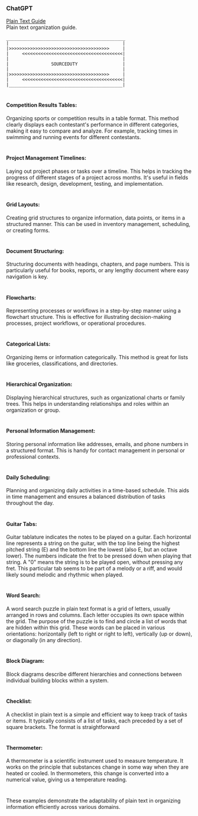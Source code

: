 ### ChatGPT

[Plain Text Guide](https://chat.openai.com/g/g-63ldbtCMe-plain-text-guide)
<br>
Plain text organization guide.

```
_____________________________________________
|                                           |
|>>>>>>>>>>>>>>>>>>>>>>>>>>>>>>>>>>>>>>     |
|     <<<<<<<<<<<<<<<<<<<<<<<<<<<<<<<<<<<<<<|
|                                           |
|                SOURCEDUTY                 |
|                                           |
|>>>>>>>>>>>>>>>>>>>>>>>>>>>>>>>>>>>>>>     |                                     
|     <<<<<<<<<<<<<<<<<<<<<<<<<<<<<<<<<<<<<<|
|___________________________________________|
```

#

#### Competition Results Tables: 

Organizing sports or competition results in a table format. This method clearly displays each contestant's performance in different categories, making it easy to compare and analyze. For example, tracking times in swimming and running events for different contestants.

#

#### Project Management Timelines: 

Laying out project phases or tasks over a timeline. This helps in tracking the progress of different stages of a project across months. It's useful in fields like research, design, development, testing, and implementation.

#

#### Grid Layouts: 

Creating grid structures to organize information, data points, or items in a structured manner. This can be used in inventory management, scheduling, or creating forms.

#

#### Document Structuring: 

Structuring documents with headings, chapters, and page numbers. This is particularly useful for books, reports, or any lengthy document where easy navigation is key.

#


#### Flowcharts: 

Representing processes or workflows in a step-by-step manner using a flowchart structure. This is effective for illustrating decision-making processes, project workflows, or operational procedures.

#


#### Categorical Lists: 

Organizing items or information categorically. This method is great for lists like groceries, classifications, and directories.

#

#### Hierarchical Organization: 

Displaying hierarchical structures, such as organizational charts or family trees. This helps in understanding relationships and roles within an organization or group.

#

#### Personal Information Management: 

Storing personal information like addresses, emails, and phone numbers in a structured format. This is handy for contact management in personal or professional contexts.

#

#### Daily Scheduling: 

Planning and organizing daily activities in a time-based schedule. This aids in time management and ensures a balanced distribution of tasks throughout the day.

#

#### Guitar Tabs:

Guitar tablature indicates the notes to be played on a guitar. Each horizontal line represents a string on the guitar, with the top line being the highest pitched string (E) and the bottom line the lowest (also E, but an octave lower). The numbers indicate the fret to be pressed down when playing that string. A "0" means the string is to be played open, without pressing any fret. This particular tab seems to be part of a melody or a riff, and would likely sound melodic and rhythmic when played.

#

#### Word Search:

A word search puzzle in plain text format is a grid of letters, usually arranged in rows and columns. Each letter occupies its own space within the grid. The purpose of the puzzle is to find and circle a list of words that are hidden within this grid. These words can be placed in various orientations: horizontally (left to right or right to left), vertically (up or down), or diagonally (in any direction).

#

#### Block Diagram:

Block diagrams describe different hierarchies and connections between individual building blocks within a system.

#

#### Checklist:

A checklist in plain text is a simple and efficient way to keep track of tasks or items. It typically consists of a list of tasks, each preceded by a set of square brackets. The format is straightforward

#

#### Thermometer:

A thermometer is a scientific instrument used to measure temperature. It works on the principle that substances change in some way when they are heated or cooled. In thermometers, this change is converted into a numerical value, giving us a temperature reading.

#

These examples demonstrate the adaptability of plain text in organizing information efficiently across various domains.

#
